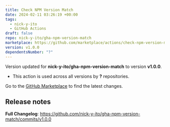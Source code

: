 ```yaml
---
title: Check NPM Version Match
date: 2024-02-11 03:26:19 +00:00
tags:
  - nick-y-ito
  - GitHub Actions
draft: false
repo: nick-y-ito/gha-npm-version-match
marketplace: https://github.com/marketplace/actions/check-npm-version-match
version: v1.0.0
dependentsNumber: "?"
---
```



Version updated for **nick-y-ito/gha-npm-version-match** to version **v1.0.0**.
- This action is used across all versions by **?** repositories.

Go to the [GitHub Marketplace](https://github.com/marketplace/actions/check-npm-version-match) to find the latest changes.

## Release notes

**Full Changelog**: https://github.com/nick-y-ito/gha-npm-version-match/commits/v1.0.0

